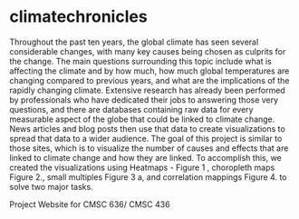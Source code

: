 # climatechronicles
Throughout the past ten years, the global climate has seen several considerable changes, with many key causes being chosen as culprits for the change. The main questions surrounding this topic include what is affecting the climate and by how much, how much global temperatures are changing compared to previous years, and what are the implications of the rapidly changing climate. Extensive research has already been performed by professionals who have dedicated their jobs to answering those very questions, and there are databases containing raw data for every measurable aspect of the globe that could be linked to climate change. News articles and blog posts then use that data to create visualizations to spread that data to a wider audience. The goal of this project is similar to those sites, which is to visualize the number of causes and effects that are linked to climate change and how they are linked. To accomplish this, we created the visualizations using Heatmaps - Figure 1 , choropleth maps Figure 2., small multiples Figure 3 a, and correlation mappings Figure 4. to solve two major tasks.

 Project Website for CMSC 636/ CMSC 436
